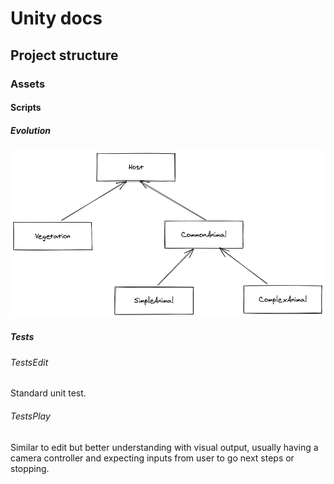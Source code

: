 
# Unity docs

## Project structure

### Assets

#### Scripts

##### Evolution

![hosts](../images/hostInheritance.png)

##### Tests

###### TestsEdit

Standard unit test.

###### TestsPlay

Similar to edit but better understanding with visual output, usually having a camera controller and expecting inputs from user to go next steps or stopping.
